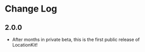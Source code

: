 <h1>Change Log</h1>

## 2.0.0

* After months in private beta, this is the first public release of LocationKit!
